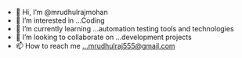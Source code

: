 - 👋 Hi, I’m @mrudhulrajmohan
- 👀 I’m interested in ...Coding
- 🌱 I’m currently learning ...automation testing tools and technologies
- 💞️ I’m looking to collaborate on ...development projects 
- 📫 How to reach me ...mrudhulraj555@gmail.com

<!---
mrudhulrajmohan/mrudhulrajmohan is a ✨ special ✨ repository because its `README.md` (this file) appears on your GitHub profile.
You can click the Preview link to take a look at your changes.
--->

